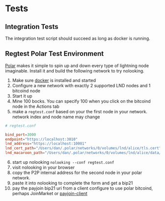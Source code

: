 # Tests

## Integration Tests

The integration test script should succeed as long as docker is running.

## Regtest Polar Test Environment

[Polar](https://lightningpolar.com/) makes it simple to spin up and down every type of lightning node imaginable. Install it and build the following network to try nolooking.

1. Make sure [docker](https://www.docker.com/) is installed and started
2. Configure a new network with exactly 2 supported LND nodes and 1 bitcoind node
3. Start it up
4. Mine 100 bocks. You can specify 100 when you click on the bitcoind node in the Actions tab
5. make a `regtest.conf` based on your the first node in your network. network index and node name may change

```conf
# regtest.conf

bind_port=3000
endpoint="https://localhost:3010"
lnd_address="https://localhost:10001"
lnd_cert_path="/Users/dan/.polar/networks/0/volumes/lnd/alice/tls.cert"
lnd_macaroon_path="/Users/dan/.polar/networks/0/volumes/lnd/alice/data/chain/bitcoin/regtest/admin.macaroon"
```

6. start up nolooking `nolooking --conf regtest.conf`
7. visit nolooking in your browser
8. copy the P2P internal address for the second node in your polar network.
9. paste it into nolooking to complete the form and get a bip21
10. pay the payjoin bip21 uri from a client configure to use polar bitcoind, perhaps JoinMarket or [payjoin-client](https://github.com/DanGould/rust-payjoin/tree/master/payjoin-client)
